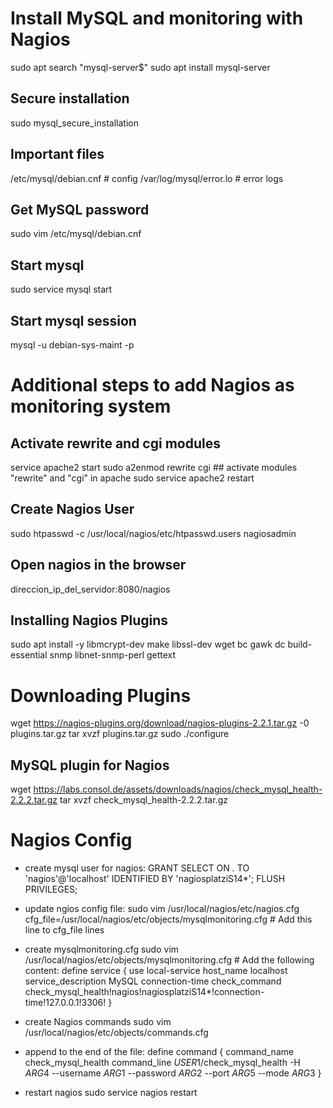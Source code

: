# Install MySQL and monitoring with Nagios
sudo apt search "mysql-server$"
sudo apt install mysql-server

## Secure installation
sudo mysql_secure_installation

## Important files
/etc/mysql/debian.cnf           # config
/var/log/mysql/error.lo         # error logs

## Get MySQL password
sudo vim /etc/mysql/debian.cnf

## Start mysql
sudo service mysql start

## Start mysql session
mysql -u debian-sys-maint -p

# Additional steps to add Nagios as monitoring system

## Activate rewrite and cgi modules
service apache2 start
sudo a2enmod rewrite cgi                ## activate modules "rewrite" and "cgi" in apache
sudo service apache2 restart

## Create Nagios User
sudo htpasswd -c /usr/local/nagios/etc/htpasswd.users nagiosadmin

## Open nagios in the browser
direccion_ip_del_servidor:8080/nagios

## Installing Nagios Plugins
sudo apt install -y libmcrypt-dev make libssl-dev wget bc gawk dc build-essential snmp libnet-snmp-perl gettext

# Downloading Plugins
wget https://nagios-plugins.org/download/nagios-plugins-2.2.1.tar.gz -0 plugins.tar.gz
tar xvzf plugins.tar.gz
sudo ./configure

## MySQL plugin for Nagios
wget https://labs.consol.de/assets/downloads/nagios/check_mysql_health-2.2.2.tar.gz
tar xvzf check_mysql_health-2.2.2.tar.gz

# Nagios Config
- create mysql user for nagios:
GRANT SELECT ON *.* TO 'nagios'@'localhost' IDENTIFIED BY 'nagiosplatziS14*';
FLUSH PRIVILEGES;

- update ngios config file:
sudo vim /usr/local/nagios/etc/nagios.cfg
cfg_file=/usr/local/nagios/etc/objects/mysqlmonitoring.cfg      # Add this line to cfg_file lines

- create mysqlmonitoring.cfg
sudo vim /usr/local/nagios/etc/objects/mysqlmonitoring.cfg      # Add the following content:
define service {
	use local-service
	host_name localhost
	service_description MySQL connection-time
	check_command check_mysql_health!nagios!nagiosplatziS14*!connection-time!127.0.0.1!3306!
}

- create Nagios commands
sudo vim /usr/local/nagios/etc/objects/commands.cfg

- append to the end of the file:
define command {
	command_name check_mysql_health
	command_line $USER1$/check_mysql_health -H $ARG4$ --username $ARG1$ --password $ARG2$ --port $ARG5$  --mode $ARG3$
}

- restart nagios
sudo service nagios restart
